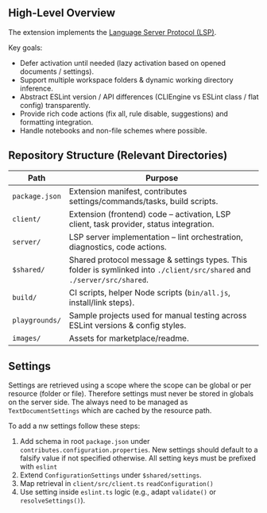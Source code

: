 ## High-Level Overview

The extension implements the [Language Server Protocol (LSP)](https://microsoft.github.io/language-server-protocol/).

Key goals:
* Defer activation until needed (lazy activation based on opened documents / settings).
* Support multiple workspace folders & dynamic working directory inference.
* Abstract ESLint version / API differences (CLIEngine vs ESLint class / flat config) transparently.
* Provide rich code actions (fix all, rule disable, suggestions) and formatting integration.
* Handle notebooks and non-file schemes where possible.


## Repository Structure (Relevant Directories)

| Path | Purpose |
|------|---------|
| `package.json` | Extension manifest, contributes settings/commands/tasks, build scripts. |
| `client/` | Extension (frontend) code – activation, LSP client, task provider, status integration. |
| `server/` | LSP server implementation – lint orchestration, diagnostics, code actions. |
| `$shared/` | Shared protocol message & settings types. This folder is symlinked into `./client/src/shared` and `./server/src/shared`. |
| `build/` | CI scripts, helper Node scripts (`bin/all.js`, install/link steps). |
| `playgrounds/` | Sample projects used for manual testing across ESLint versions & config styles. |
| `images/` | Assets for marketplace/readme. |

## Settings

Settings are retrieved using a scope where the scope can be global or per resource (folder or file). Therefore settings must never be stored in globals on the server side. The always need to be managed as `TextDocumentSettings` which are cached by the resource path.

To add a nw settings follow these steps:

1. Add schema in root `package.json` under `contributes.configuration.properties`. New settings should default to a falsify value if not specified otherwise. All setting keys must be prefixed with `eslint`
2. Extend `ConfigurationSettings` under `$shared/settings`.
3. Map retrieval in `client/src/client.ts` `readConfiguration()`
4. Use setting inside `eslint.ts` logic (e.g., adapt `validate()` or `resolveSettings()`).